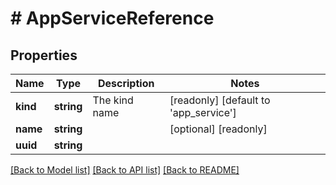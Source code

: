 # # AppServiceReference

## Properties

Name | Type | Description | Notes
------------ | ------------- | ------------- | -------------
**kind** | **string** | The kind name | [readonly] [default to 'app_service']
**name** | **string** |  | [optional] [readonly]
**uuid** | **string** |  |

[[Back to Model list]](../../README.md#models) [[Back to API list]](../../README.md#endpoints) [[Back to README]](../../README.md)
